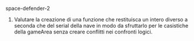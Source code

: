 space-defender-2

1) Valutare la creazione di una funzione che restituisca un intero diverso a seconda che del serial della nave
    in modo da sfruttarlo per le casistiche della gameArea senza creare conflitti nei confronti logici. 